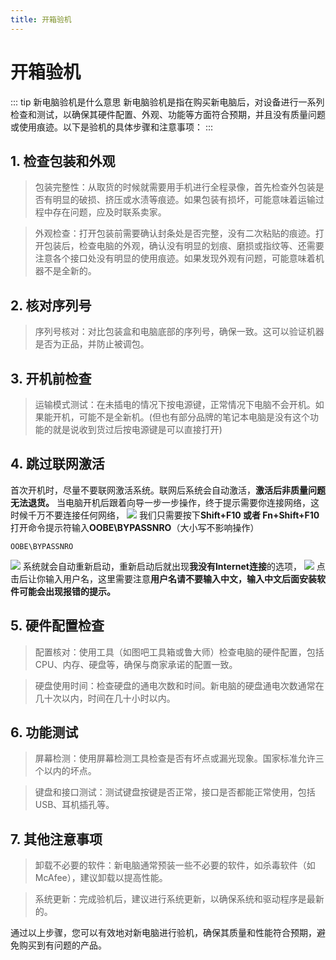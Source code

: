```yaml
---
title: 开箱验机
---
```


# 开箱验机

::: tip 新电脑验机是什么意思
新电脑验机是指在购买新电脑后，对设备进行一系列检查和测试，以确保其硬件配置、外观、功能等方面符合预期，并且没有质量问题或使用痕迹。以下是验机的具体步骤和注意事项：
:::

## 1. 检查包装和外观
> 包装完整性：从取货的时候就需要用手机进行全程录像，首先检查外包装是否有明显的破损、挤压或水渍等痕迹。如果包装有损坏，可能意味着运输过程中存在问题，应及时联系卖家。

> 外观检查：打开包装前需要确认封条处是否完整，没有二次粘贴的痕迹。打开包装后，检查电脑的外观，确认没有明显的划痕、磨损或指纹等、还需要注意各个接口处没有明显的使用痕迹。如果发现外观有问题，可能意味着机器不是全新的。
> 
## 2. 核对序列号
> 序列号核对：对比包装盒和电脑底部的序列号，确保一致。这可以验证机器是否为正品，并防止被调包。
> 
## 3. 开机前检查
> 运输模式测试：在未插电的情况下按电源键，正常情况下电脑不会开机。如果能开机，可能不是全新机。(但也有部分品牌的笔记本电脑是没有这个功能的就是说收到货过后按电源键是可以直接打开)

## 4. 跳过联网激活
首次开机时，尽量不要联网激活系统。联网后系统会自动激活，**激活后非质量问题无法退货。** 当电脑开机后跟着向导一步一步操作，终于提示需要你连接网络，这时候千万不要连接任何网络，
![](/Wincooa/image/Unboxing/noawifi.png)
我们只需要按下**Shift+F10 或者 Fn+Shift+F10**打开命令提示符输入**OOBE\BYPASSNRO**（大小写不影响操作）
```
OOBE\BYPASSNRO
```
![](/Wincooa/image/Unboxing/cmdwifi.png)
系统就会自动重新启动，重新启动后就出现**我没有Internet连接**的选项，
![](/Wincooa/image/Unboxing/nowifi.png)
点击后让你输入用户名，这里需要注意**用户名请不要输入中文，输入中文后面安装软件可能会出现报错的提示。**
## 5. 硬件配置检查
> 配置核对：使用工具（如图吧工具箱或鲁大师）检查电脑的硬件配置，包括CPU、内存、硬盘等，确保与商家承诺的配置一致。

> 硬盘使用时间：检查硬盘的通电次数和时间。新电脑的硬盘通电次数通常在几十次以内，时间在几十小时以内。
> 
## 6. 功能测试
> 屏幕检测：使用屏幕检测工具检查是否有坏点或漏光现象。国家标准允许三个以内的坏点。

> 键盘和接口测试：测试键盘按键是否正常，接口是否都能正常使用，包括USB、耳机插孔等。
## 7. 其他注意事项
> 卸载不必要的软件：新电脑通常预装一些不必要的软件，如杀毒软件（如McAfee），建议卸载以提高性能。

> 系统更新：完成验机后，建议进行系统更新，以确保系统和驱动程序是最新的。

通过以上步骤，您可以有效地对新电脑进行验机，确保其质量和性能符合预期，避免购买到有问题的产品。

